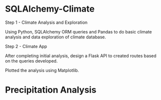 # SQLAlchemy-Climate

Step 1 - Climate Analysis and Exploration

Using Python, SQLAlchemy ORM queries and Pandas to do basic climate analysis and data exploration of climate database.

Step 2 - Climate App

After completing initial analysis, design a Flask API to created routes based on the queries developed.

Plotted the analysis using Matplotlib.

# Precipitation Analysis

